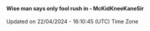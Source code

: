 #### Wise man says only fool rush in - McKidKneeKaneSir
Updated on 22/04/2024 - 16:10:45 (UTC) Time Zone
